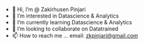 - 👋 Hi, I’m @ Zakirhusen Pinjari
- 👀 I’m interested in Datascience & Analytics
- 🌱 I’m currently learning Datascience & Analytics
- 💞️ I’m looking to collaborate on Datatrained 
- 📫 How to reach me ... email: zkpinjari@gmail.com

<!---
zkpinjari/zkpinjari is a ✨ special ✨ repository because its `README.md` (this file) appears on your GitHub profile.
You can click the Preview link to take a look at your changes.
--->
